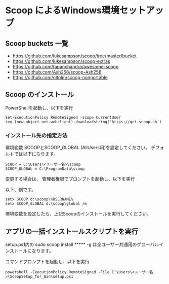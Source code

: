 # Scoop によるWindows環境セットアップ

## Scoop buckets 一覧

- https://github.com/lukesampson/scoop/tree/master/bucket
- https://github.com/lukesampson/scoop-extras
- https://github.com/tapanchandra/awesome-scoop
- https://github.com/Ash258/scoop-Ash258
- https://github.com/oltolm/scoop-nonportable

## Scoop のインストール
PowerShellを起動し、以下を実行

```
Set-ExecutionPolicy RemoteSigned -scope CurrentUser
iex (new-object net.webclient).downloadstring('https://get.scoop.sh')
```

### インストール先の指定方法
環境変数 SCOOPとSCOOP_GLOBAL (AllUsers用)を設定してください。
デフォルトでは以下になります。

```
SCOOP = C:\Users\<ユーザー名>\scoop
SCOOP_GLOBAL = C:\ProgramData\scoop
```

変更する場合は、
管理者権限でプロンプトを起動し、以下を実行

以下、例です。

```
setx SCOOP d:\scoop\%USERNAME%
setx SCOOP_GLOBAL d:\scoop\global /m
```

環境変数を設定したら、上記Scoopのインストールを実行してください。


## アプリの一括インストールスクリプトを実行
setup.ps1内の
sudo scoop install ***** -g
は全ユーザー共通用のグローバルインストールになります。

コマンドプロンプトを起動し、以下を実行

```
powershell -ExecutionPolicy RemoteSigned -File C:\Users\<ユーザー名>\ScoopSetup_for_Win\setup.ps1
```

